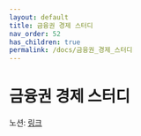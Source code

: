 ```yaml
---
layout: default
title: 금융권 경제 스터디
nav_order: 52
has_children: true
permalink: /docs/금융권_경제_스터디
---
```


# 금융권 경제 스터디

노션: [링크](https://www.notion.so/a6c0516ca3344261bc4a72b9a0b30b2f?v=26f7624d59ba4133a1910cb4939b2206)
